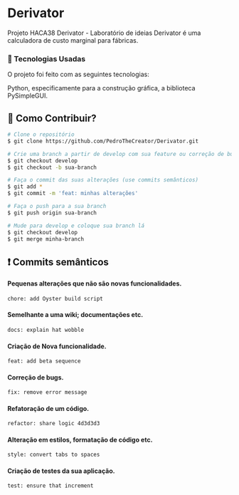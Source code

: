 # Derivator

Projeto HACA38 Derivator - Laboratório de ideias 
Derivator é uma calculadora de custo marginal para fábricas. 

### :rocket: Tecnologias Usadas

O projeto foi feito com as seguintes tecnologias:

Python, especificamente para a construção gráfica, a biblioteca PySimpleGUI.
## :thinking: Como Contribuir?

```bash
# Clone o repositório
$ git clone https://github.com/PedroTheCreator/Derivator.git

# Crie uma branch a partir de develop com sua feature ou correção de bugs
$ git checkout develop
$ git checkout -b sua-branch

# Faça o commit das suas alterações (use commits semânticos)
$ git add *
$ git commit -m 'feat: minhas alterações'

# Faça o push para a sua branch
$ git push origin sua-branch

# Mude para develop e coloque sua branch lá
$ git checkout develop
$ git merge minha-branch
```

## :exclamation: Commits semânticos
#### Pequenas alterações que não são novas funcionalidades.
```sh
chore: add Oyster build script
```
#### Semelhante a uma wiki; documentações etc.
```sh
docs: explain hat wobble
```
#### Criação de Nova funcionalidade.
```sh
feat: add beta sequence
```
#### Correção de bugs.
```sh
fix: remove error message
```
#### Refatoração de um código.
```sh
refactor: share logic 4d3d3d3
```
#### Alteração em estilos, formatação de código etc.
```sh
style: convert tabs to spaces
```
#### Criação de testes da sua aplicação.
```sh
test: ensure that increment
```
